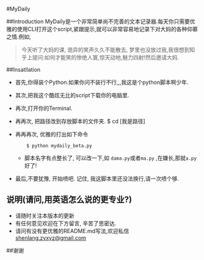 #MyDaily

##Introduction
MyDaily是一个非常简单尚不完善的文本记录器.每天你只需要优雅的使用CLI打开这个script,紧跟提示,就可以非常容易地记录下对大妈的各种仰慕之情.例如,

>今天听了大妈的课, 诡异的笑声久久不能散去, 梦里也没放过我,我很想到知乎上提问:如何才能笑的惨绝人寰,惊天动地,魅力四射!然后邀请大妈.


##Insatllation
- 首先,你得装个Python.如果你问不装行不行,,,我这是个python脚本啊少年.
- 其次,把我这个酷炫无比的script下载你的电脑里.
- 再次,打开你的Terminal.
- 再再次, 把路径改到存放脚本的文件夹.
           $ cd  [我是路径]
- 再再再次, 优雅的打出如下命令
   
          $ python mydaily_beta.py
     - 脚本名字有点整长了, 可以改一下,如 `dama.py`或者`ma.py` ,在嫌长,那就`a.py`好了!

- 最后,不要犹豫, 开始喷吧. 记住, 我这脚本里还没法换行,请一次喷个够.


## 说明(请问,用英语怎么说的更专业?)
- 请随时关注本版本的更新
- 有任何意见欢迎在下方留言, 辛苦了思密达.
- 请问有没有更优雅的README.md写法,欢迎私信<shenlang.zyxyz@gmail.com> 


##谢谢



